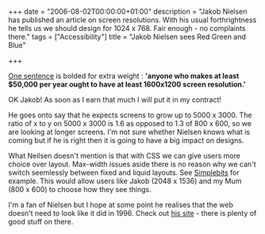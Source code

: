 +++
date = "2006-08-02T00:00:00+01:00"
description = "Jakob Nielsen has published an article on screen resolutions. With his usual forthrightness he tells us we should design for 1024 x 768. Fair enough - no complaints there."
tags = ["Accessibility"]
title = "Jakob Nielsen sees Red Green and Blue"

+++

<a href="http://www.useit.com/alertbox/screen_resolution.html">One sentence</a> is bolded for extra weight : **'anyone who makes at least $50,000 per year ought to have at least 1600x1200 screen resolution.'**

OK Jakob! As soon as I earn that much I will put it in my contract!

He goes onto say that he expects screens to grow up to 5000 x 3000. The ratio of x to y on 5000 x 3000 is 1.6 as opposed to 1.3 of 800 x 600, so we are looking at longer screens. I'm not sure whether Nielsen knows what is coming but if he is right then it is going to have a big impact on designs.

What Neilsen doesn't mention is that with CSS we can give users more choice over layout. Max-width issues aside there is no reason why we can't switch seemlessly between fixed and liquid layouts. See [Simplebits][1] for example. This would allow users like Jakob (2048 x 1536) and my Mum (800 x 600) to choose how they see things. 

I'm a fan of Nielsen but I hope at some point he realises that the web doesn't need to look like it did in 1996. Check out [his site][2] - there is plenty of good stuff on there.

 [1]: http://www.simplebits.com/
 [2]: http://www.useit.com/
